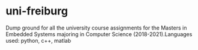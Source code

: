 # uni-freiburg
Dump ground for all the university course assignments for the Masters in Embedded Systems majoring in Computer Science (2018-2021).Languages used: python, c++, matlab
